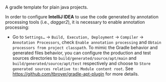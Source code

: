 A gradle template for plain java projects.

In order to configure **IntelliJ IDEA** to use the code generated by annotation processing tools (i.e., *dagger2*), it is necessary to enable annotation processing:

- Go to `Settings…` → `Build, Execution, Deployment` → `Compiler` → `Annotation Processors`, check `Enable annotation processing` and `Obtain processors from project classpath`. To mimic the Gradle behavior and generated files behavior, you can configure the production and test sources directories to `build/generated/source/apt/main` and `build/generated/source/apt/test` respectively and choose to `Store generated sources relative to:` `Module content root`. See https://github.com/tbroyer/gradle-apt-plugin for more details.
